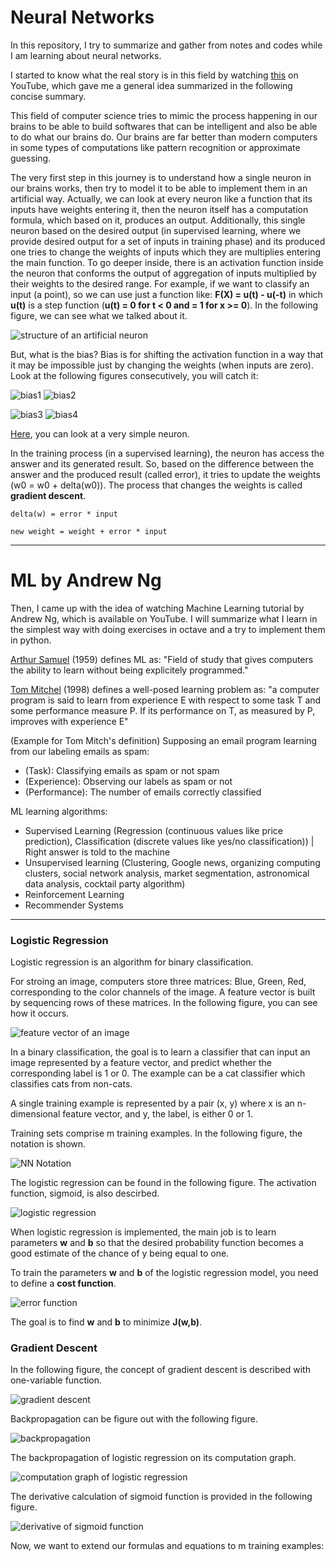 # Neural Networks
In this repository, I try to summarize and gather from notes and codes while I am learning about neural networks.

I started to know what the real story is in this field by watching [this](https://www.youtube.com/watch?v=ntKn5TPHHAk) on YouTube, which gave me a general idea summarized in the following concise summary.

This field of computer science tries to mimic the process happening in our brains to be able to build softwares that can be intelligent and also be able to do what our brains do. Our brains are far better than modern computers in some types of computations like pattern recognition or approximate guessing.

The very first step in this journey is to understand how a single neuron in our brains works, then try to model it to be able to implement them in an artificial way. Actually, we can look at every neuron like a function that its inputs have weights entering it, then the neuron itself has a computation formula, which based on it, produces an output. Additionally, this single neuron based on the desired output (in supervised learning, where we provide desired output for a set of inputs in training phase) and its produced one tries to change the weights of inputs which they are multiplies entering the main function. To go deeper inside, there is an activation function inside the neuron that conforms the output of aggregation of inputs multiplied by their weights to the desired range. For example, if we want to classify an input (a point), so we can use just a function like: **F(X) = u(t) - u(-t)** in which **u(t)** is a step function (**u(t) = 0 for t < 0 and = 1 for x >= 0**). In the following figure, we can see what we talked about it.

![structure of an artificial neuron](img/The-structure-of-an-artificial-neuron.png)

But, what is the bias?
Bias is for shifting the activation function in a way that it may be impossible just by changing the weights (when inputs are zero). Look at the following figures consecutively, you will catch it:

![bias1](img/bias1.gif)
![bias2](img/bias2.png)

![bias3](img/bias3.gif)
![bias4](img/bias4.png)

[Here](code/01-giving_idea/neuron.py), you can look at a very simple neuron.

In the training process (in a supervised learning), the neuron has access the answer and its generated result. So, based on the difference between the answer and the produced result (called error), it tries to update the weights (w0 = w0 + delta(w0)). The process that changes the weights is called **gradient descent**.
```
delta(w) = error * input

new weight = weight + error * input
```
---
# ML by Andrew Ng
Then, I came up with the idea of watching Machine Learning tutorial by Andrew Ng, which is available on YouTube. I will summarize what I learn in the simplest way with doing exercises in octave and a try to implement them in python.

[Arthur Samuel](https://en.wikipedia.org/wiki/Arthur_Samuel) (1959) defines ML as: "Field of study that gives computers the ability to learn without being explicitely programmed."

[Tom Mitchel](https://en.wikipedia.org/wiki/Tom_M._Mitchell) (1998) defines a well-posed learning problem as: "a computer program is said to learn from experience E with respect to some task T and some performance measure P. If its performance on T, as measured by P, improves with experience E"

(Example for Tom Mitch's definition) Supposing an email program learning from our labeling emails as spam:
- (Task): Classifying emails as spam or not spam
- (Experience): Observing our labels as spam or not
- (Performance): The number of emails correctly classified

ML learning algorithms:
- Supervised Learning (Regression (continuous values like price prediction), Classification (discrete values like yes/no classification)) | Right answer is told to the machine
- Unsupervised learning (Clustering, Google news, organizing computing clusters, social network analysis, market segmentation, astronomical data analysis, cocktail party algorithm)
- Reinforcement Learning
- Recommender Systems

---

### Logistic Regression
Logistic regression is an algorithm for binary classification.

For stroing an image, computers store three matrices: Blue, Green, Red, corresponding to the color channels of the image. A feature vector is built by sequencing rows of these matrices. In the following figure, you can see how it occurs.

![feature vector of an image](imge/../img/feature_vector_of_an_image.jpg)

In a binary classification, the goal is to learn a classifier that can input an image represented by a feature vector, and predict whether the corresponding label is 1 or 0. The example can be a cat classifier which classifies cats from non-cats.

A single training example is represented by a pair (x, y) where x is an n-dimensional feature vector, and y, the label, is either 0 or 1.

Training sets comprise m training examples. In the following figure, the notation is shown.

![NN Notation](img/notation_NN.jpg)

The logistic regression can be found in the following figure. The activation function, sigmoid, is also descirbed.

![logistic regression](img/logistic_regression.jpg)

When logistic regression is implemented, the main job is to learn parameters **w** and **b** so that the desired probability function becomes a good estimate of the chance of y being equal to one.

To train the parameters **w** and **b** of the logistic regression model, you need to define a **cost function**.

![error function](img/error_function.jpg)

The goal is to find **w** and **b** to minimize **J(w,b)**.
### Gradient Descent
In the following figure, the concept of gradient descent is described with one-variable function.

![gradient descent](img/gradient_descent.jpg)

Backpropagation can be figure out with the following figure.

![backpropagation](img/backpropagation.jpg)

The backpropagation of logistic regression on its computation graph.

![computation graph of logistic regression](img/logistic_regression_computation_graph.jpg)

The derivative calculation of sigmoid function is provided in the following figure.

![derivative of sigmoid function](img/derivative_of_sigmoid_function.jpg)

Now, we want to extend our formulas and equations to m training examples:

